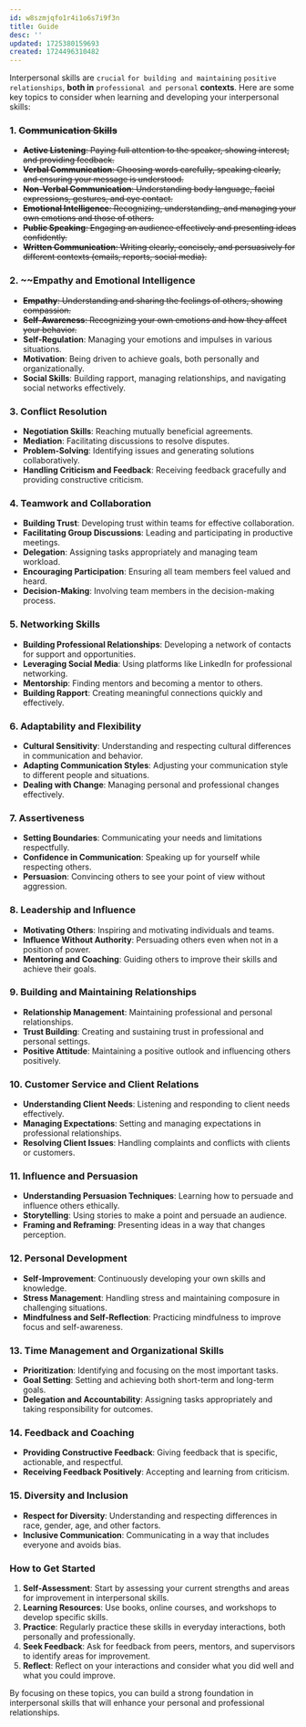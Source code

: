 ```yaml
---
id: w8szmjqfo1r4i1o6s7i9f3n
title: Guide
desc: ''
updated: 1725380159693
created: 1724496310482
---
```


Interpersonal skills are `crucial` `for building and maintaining` `positive relationships`, **both in** `professional and personal` **contexts**. Here are some key topics to consider when learning and developing your interpersonal skills:

### 1. ~~**Communication Skills**~~
   - ~~**Active Listening**: Paying full attention to the speaker, showing interest, and providing feedback.~~
   - ~~**Verbal Communication**: Choosing words carefully, speaking clearly, and ensuring your message is understood.~~
   - ~~**Non-Verbal Communication**: Understanding body language, facial expressions, gestures, and eye contact.~~
   - ~~**Emotional Intelligence**: Recognizing, understanding, and managing your own emotions and those of others.~~
   - ~~**Public Speaking**: Engaging an audience effectively and presenting ideas confidently.~~
   - ~~**Written Communication**: Writing clearly, concisely, and persuasively for different contexts (emails, reports, social media).~~

### 2. ~~**Empathy and Emotional Intelligence**
   - ~~**Empathy**: Understanding and sharing the feelings of others, showing compassion.~~
   - ~~**Self-Awareness**: Recognizing your own emotions and how they affect your behavior.~~
   - **Self-Regulation**: Managing your emotions and impulses in various situations.
   - **Motivation**: Being driven to achieve goals, both personally and organizationally.
   - **Social Skills**: Building rapport, managing relationships, and navigating social networks effectively.

### 3. **Conflict Resolution**
   - **Negotiation Skills**: Reaching mutually beneficial agreements.
   - **Mediation**: Facilitating discussions to resolve disputes.
   - **Problem-Solving**: Identifying issues and generating solutions collaboratively.
   - **Handling Criticism and Feedback**: Receiving feedback gracefully and providing constructive criticism.

### 4. **Teamwork and Collaboration**
   - **Building Trust**: Developing trust within teams for effective collaboration.
   - **Facilitating Group Discussions**: Leading and participating in productive meetings.
   - **Delegation**: Assigning tasks appropriately and managing team workload.
   - **Encouraging Participation**: Ensuring all team members feel valued and heard.
   - **Decision-Making**: Involving team members in the decision-making process.

### 5. **Networking Skills**
   - **Building Professional Relationships**: Developing a network of contacts for support and opportunities.
   - **Leveraging Social Media**: Using platforms like LinkedIn for professional networking.
   - **Mentorship**: Finding mentors and becoming a mentor to others.
   - **Building Rapport**: Creating meaningful connections quickly and effectively.

### 6. **Adaptability and Flexibility**
   - **Cultural Sensitivity**: Understanding and respecting cultural differences in communication and behavior.
   - **Adapting Communication Styles**: Adjusting your communication style to different people and situations.
   - **Dealing with Change**: Managing personal and professional changes effectively.

### 7. **Assertiveness**
   - **Setting Boundaries**: Communicating your needs and limitations respectfully.
   - **Confidence in Communication**: Speaking up for yourself while respecting others.
   - **Persuasion**: Convincing others to see your point of view without aggression.

### 8. **Leadership and Influence**
   - **Motivating Others**: Inspiring and motivating individuals and teams.
   - **Influence Without Authority**: Persuading others even when not in a position of power.
   - **Mentoring and Coaching**: Guiding others to improve their skills and achieve their goals.

### 9. **Building and Maintaining Relationships**
   - **Relationship Management**: Maintaining professional and personal relationships.
   - **Trust Building**: Creating and sustaining trust in professional and personal settings.
   - **Positive Attitude**: Maintaining a positive outlook and influencing others positively.

### 10. **Customer Service and Client Relations**
   - **Understanding Client Needs**: Listening and responding to client needs effectively.
   - **Managing Expectations**: Setting and managing expectations in professional relationships.
   - **Resolving Client Issues**: Handling complaints and conflicts with clients or customers.

### 11. **Influence and Persuasion**
   - **Understanding Persuasion Techniques**: Learning how to persuade and influence others ethically.
   - **Storytelling**: Using stories to make a point and persuade an audience.
   - **Framing and Reframing**: Presenting ideas in a way that changes perception.

### 12. **Personal Development**
   - **Self-Improvement**: Continuously developing your own skills and knowledge.
   - **Stress Management**: Handling stress and maintaining composure in challenging situations.
   - **Mindfulness and Self-Reflection**: Practicing mindfulness to improve focus and self-awareness.

### 13. **Time Management and Organizational Skills**
   - **Prioritization**: Identifying and focusing on the most important tasks.
   - **Goal Setting**: Setting and achieving both short-term and long-term goals.
   - **Delegation and Accountability**: Assigning tasks appropriately and taking responsibility for outcomes.

### 14. **Feedback and Coaching**
   - **Providing Constructive Feedback**: Giving feedback that is specific, actionable, and respectful.
   - **Receiving Feedback Positively**: Accepting and learning from criticism.

### 15. **Diversity and Inclusion**
   - **Respect for Diversity**: Understanding and respecting differences in race, gender, age, and other factors.
   - **Inclusive Communication**: Communicating in a way that includes everyone and avoids bias.

### How to Get Started

1. **Self-Assessment**: Start by assessing your current strengths and areas for improvement in interpersonal skills.
2. **Learning Resources**: Use books, online courses, and workshops to develop specific skills.
3. **Practice**: Regularly practice these skills in everyday interactions, both personally and professionally.
4. **Seek Feedback**: Ask for feedback from peers, mentors, and supervisors to identify areas for improvement.
5. **Reflect**: Reflect on your interactions and consider what you did well and what you could improve.

By focusing on these topics, you can build a strong foundation in interpersonal skills that will enhance your personal and professional relationships.